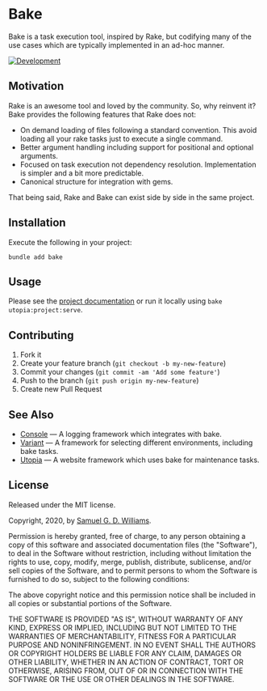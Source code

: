 # Bake

Bake is a task execution tool, inspired by Rake, but codifying many of the use cases which are typically implemented in an ad-hoc manner.

[![Development](https://github.com/ioquatix/bake/workflows/Development/badge.svg)](https://github.com/ioquatix/bake/actions?workflow=Development)

## Motivation

Rake is an awesome tool and loved by the community. So, why reinvent it? Bake provides the following features that Rake does not:

- On demand loading of files following a standard convention. This avoid loading all your rake tasks just to execute a single command.
- Better argument handling including support for positional and optional arguments.
- Focused on task execution not dependency resolution. Implementation is simpler and a bit more predictable.
- Canonical structure for integration with gems.

That being said, Rake and Bake can exist side by side in the same project.

## Installation

Execute the following in your project:

	bundle add bake

## Usage

Please see the <a href="https://ioquatix.github.io/bake/">project documentation</a> or run it locally using `bake utopia:project:serve`.

## Contributing

1. Fork it
2. Create your feature branch (`git checkout -b my-new-feature`)
3. Commit your changes (`git commit -am 'Add some feature'`)
4. Push to the branch (`git push origin my-new-feature`)
5. Create new Pull Request

## See Also

- [Console](https://github.com/socketry/console) — A logging framework which integrates with bake.
- [Variant](https://github.com/socketry/variant) — A framework for selecting different environments, including bake tasks.
- [Utopia](https://github.com/socketry/utopia) — A website framework which uses bake for maintenance tasks.

## License

Released under the MIT license.

Copyright, 2020, by [Samuel G. D. Williams](http://www.codeotaku.com).

Permission is hereby granted, free of charge, to any person obtaining a copy
of this software and associated documentation files (the "Software"), to deal
in the Software without restriction, including without limitation the rights
to use, copy, modify, merge, publish, distribute, sublicense, and/or sell
copies of the Software, and to permit persons to whom the Software is
furnished to do so, subject to the following conditions:

The above copyright notice and this permission notice shall be included in
all copies or substantial portions of the Software.

THE SOFTWARE IS PROVIDED "AS IS", WITHOUT WARRANTY OF ANY KIND, EXPRESS OR
IMPLIED, INCLUDING BUT NOT LIMITED TO THE WARRANTIES OF MERCHANTABILITY,
FITNESS FOR A PARTICULAR PURPOSE AND NONINFRINGEMENT. IN NO EVENT SHALL THE
AUTHORS OR COPYRIGHT HOLDERS BE LIABLE FOR ANY CLAIM, DAMAGES OR OTHER
LIABILITY, WHETHER IN AN ACTION OF CONTRACT, TORT OR OTHERWISE, ARISING FROM,
OUT OF OR IN CONNECTION WITH THE SOFTWARE OR THE USE OR OTHER DEALINGS IN
THE SOFTWARE.
